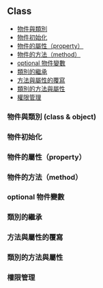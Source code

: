 ## Class

- [物件與類別](#object_and_class)
- [物件初始化](#object_initialization)
- [物件的屬性（property）](#object_property)
- [物件的方法（method）](#object_method)
- [optional 物件變數](#optional_object_variable)
- [類別的繼承](#class_inheritance)
- [方法與屬性的覆寫](#overriding)
- [類別的方法與屬性](#class_method_property)
- [權限管理](#access_control)

<a name="object_and_class"></a>
### 物件與類別 (class & object)

<a name="object_initialization"></a>
### 物件初始化

<a name="object_property"></a>
### 物件的屬性（property）

<a name="object_method"></a>
### 物件的方法（method）

<a name="optional_object_variable"><a>
### optional 物件變數

<a neme="class_inheritance"></a>
### 類別的繼承

<a name="overriding"></a>
### 方法與屬性的覆寫

<a name="class_method_property"></a>
### 類別的方法與屬性

<a name="access_control"></a>
### 權限管理

